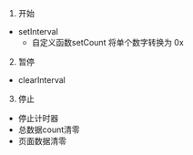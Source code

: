 1. 开始
  - setInterval
    - 自定义函数setCount 将单个数字转换为 0x
2. 暂停
  - clearInterval
3. 停止
  - 停止计时器
  - 总数据count清零 
  - 页面数据清零